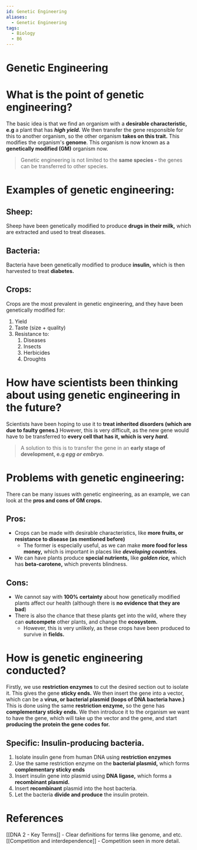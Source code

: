 ```yaml
---
id: Genetic Engineering
aliases:
  - Genetic Engineering
tags:
  - Biology
  - B6
---
```


# Genetic Engineering

# What is the point of genetic engineering?

The basic idea is that we find an organism with a **desirable characteristic, e.g** a plant that has ***high yield.*** We then transfer the gene responsible for this to another organism, so the other organism **takes on this trait.** This modifies the organism's **genome**. This organism is now known as a **genetically modified (GM)** organism now.

> Genetic engineering is not limited to the **same species -** the genes can be transferred to other species.

# Examples of genetic engineering:

## Sheep:

Sheep have been genetically modified to produce **drugs in their milk,** which are extracted and used to treat diseases.

## Bacteria:

Bacteria have been genetically modified to produce **insulin,** which is then harvested to treat **diabetes.** 

## Crops:

Crops are the most prevalent in genetic engineering, and they have been genetically modified for:
1. Yield
2. Taste (size + quality)
3. Resistance to:
    1. Diseases 
    2. Insects
    3. Herbicides
    4. Droughts

# How have scientists been thinking about using genetic engineering in the future?

Scientists have been hoping to use it to **treat inherited disorders (which are due to faulty genes.)** However, this is very difficult, as the new gene would have to be transferred to **every cell that has it, which is very *hard.*** 

> A solution to this is to transfer the gene in an **early stage of development, e.g *egg or embryo.*** 

# Problems with genetic engineering:

There can be many issues with genetic engineering, as an example, we can look at the **pros and cons of GM crops.** 

## Pros:

- Crops can be made with desirable characteristics, like **more fruits, or resistance to disease (as mentioned before)** 
    - The former is especially useful, as we can make **more food for less money,** which is important in places like ***developing countries.*** 
- We can have plants produce **special nutrients,** like ***golden rice,*** which has **beta-carotene,** which prevents blindness.

## Cons:

- We cannot say with **100% certainty** about how genetically modified plants affect our health (although there is **no evidence that they are bad**)
- There is also the chance that these plants get into the wild, where they can **outcompete** other plants, and change the **ecosystem.** 
    - However, this is very unlikely, as these crops have been produced to survive in **fields.** 

# How is genetic engineering conducted?

Firstly, we use **restriction enzymes** to cut the desired section out to isolate it. This gives the gene **sticky ends.**  We then insert the gene into a vector, which can be a **virus, or bacterial plasmid (loops of DNA bacteria have.)** This is done using the same **restriction enzyme,** so the gene has **complementary sticky ends.**   We then introduce it to the organism we want to have the gene, which will take up the vector and the gene, and start **producing the protein the gene codes for.** 

## Specific: Insulin-producing bacteria.

1. Isolate insulin gene from human DNA using **restriction enzymes** 
2. Use the same restriction enzyme on the **bacterial plasmid,** which forms **complementary sticky ends** 
3. Insert insulin gene into plasmid using **DNA ligase,** which forms a **recombinant plasmid.**  
4. Insert **recombinant** plasmid into the host bacteria.
5. Let the bacteria **divide and produce** the insulin protein.
# References
[[DNA 2 - Key Terms]] - Clear definitions for terms like genome, and etc.
[[Competition and interdependence]] - Competition seen in more detail.

